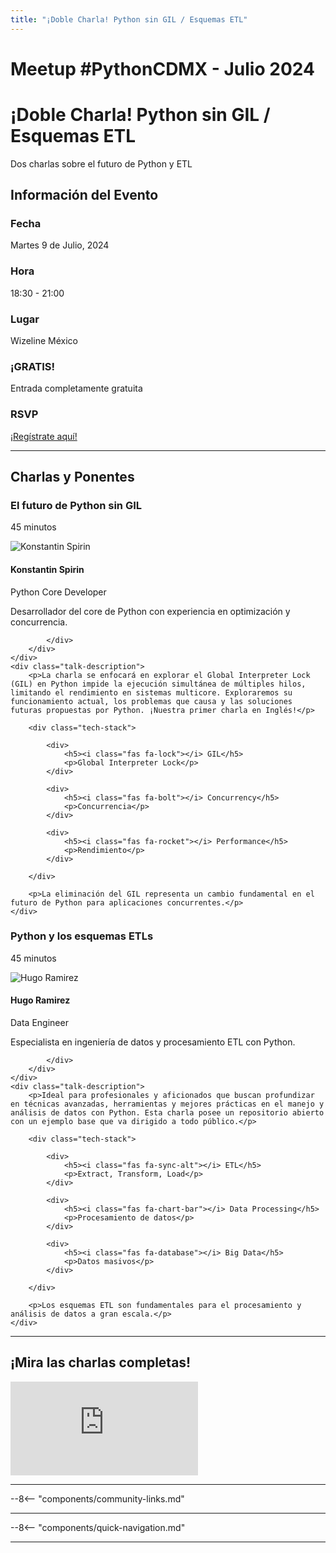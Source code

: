 ```yaml
---
title: "¡Doble Charla! Python sin GIL / Esquemas ETL"
---
```


# Meetup #PythonCDMX <i class="fab fa-python"></i> - Julio 2024

<div class="meetup-hero">
    <h1>¡Doble Charla! Python sin GIL / Esquemas ETL</h1>
    <p class="meetup-subtitle">Dos charlas sobre el futuro de Python y ETL</p>
</div>

## Información del Evento

<div class="event-details">
    <div class="detail-card date-card">
        <h3><i class="fas fa-calendar-alt"></i> Fecha</h3>
        <p>Martes 9 de Julio, 2024</p>
    </div>
    <div class="detail-card time-card">
        <h3><i class="fas fa-clock"></i> Hora</h3>
        <p>18:30 - 21:00</p>
    </div>
    <div class="detail-card location-card">
        <h3><i class="fas fa-map-marker-alt"></i> Lugar</h3>
        <p>Wizeline México</p>
    </div>
    <div class="detail-card free-card">
        <h3><i class="fas fa-gift"></i> ¡GRATIS!</h3>
        <p>Entrada completamente gratuita</p>
    </div>
    <div class="detail-card rsvp-card">
        <h3><i class="fas fa-ticket-alt"></i> RSVP</h3>
        <p><a href="https://www.meetup.com/python-mexico/">¡Regístrate aquí!</a></p>
    </div>
</div>

---

## Charlas y Ponentes


<div class="talk-section">
    <div class="talk-header">
        <h3><i class="fas fa-rocket"></i> El futuro de Python sin GIL</h3>
        <p><i class="fas fa-stopwatch"></i> 45 minutos</p>
    </div>
    <div class="speaker-section">
        <div class="speaker-photo">
            <img src="/../../images/ponentes/ponentePythonCDMX.jpg" alt="Konstantin Spirin">
        </div>
        <div class="speaker-info">
            <h4>Konstantin Spirin</h4>
            <p>Python Core Developer</p>
            <p>Desarrollador del core de Python con experiencia en optimización y concurrencia.</p>
            <div class="speaker-links">
                
                
                
            </div>
        </div>
    </div>
    <div class="talk-description">
        <p>La charla se enfocará en explorar el Global Interpreter Lock (GIL) en Python impide la ejecución simultánea de múltiples hilos, limitando el rendimiento en sistemas multicore. Exploraremos su funcionamiento actual, los problemas que causa y las soluciones futuras propuestas por Python. ¡Nuestra primer charla en Inglés!</p>
        
        <div class="tech-stack">
            
            <div>
                <h5><i class="fas fa-lock"></i> GIL</h5>
                <p>Global Interpreter Lock</p>
            </div>
            
            <div>
                <h5><i class="fas fa-bolt"></i> Concurrency</h5>
                <p>Concurrencia</p>
            </div>
            
            <div>
                <h5><i class="fas fa-rocket"></i> Performance</h5>
                <p>Rendimiento</p>
            </div>
            
        </div>
        
        <p>La eliminación del GIL representa un cambio fundamental en el futuro de Python para aplicaciones concurrentes.</p>
    </div>
</div>

<div class="talk-section">
    <div class="talk-header">
        <h3><i class="fas fa-rocket"></i> Python y los esquemas ETLs</h3>
        <p><i class="fas fa-stopwatch"></i> 45 minutos</p>
    </div>
    <div class="speaker-section">
        <div class="speaker-photo">
            <img src="/../../images/ponentes/ponentePythonCDMX.jpg" alt="Hugo Ramirez">
        </div>
        <div class="speaker-info">
            <h4>Hugo Ramirez</h4>
            <p>Data Engineer</p>
            <p>Especialista en ingeniería de datos y procesamiento ETL con Python.</p>
            <div class="speaker-links">
                
                
                
            </div>
        </div>
    </div>
    <div class="talk-description">
        <p>Ideal para profesionales y aficionados que buscan profundizar en técnicas avanzadas, herramientas y mejores prácticas en el manejo y análisis de datos con Python. Esta charla posee un repositorio abierto con un ejemplo base que va dirigido a todo público.</p>
        
        <div class="tech-stack">
            
            <div>
                <h5><i class="fas fa-sync-alt"></i> ETL</h5>
                <p>Extract, Transform, Load</p>
            </div>
            
            <div>
                <h5><i class="fas fa-chart-bar"></i> Data Processing</h5>
                <p>Procesamiento de datos</p>
            </div>
            
            <div>
                <h5><i class="fas fa-database"></i> Big Data</h5>
                <p>Datos masivos</p>
            </div>
            
        </div>
        
        <p>Los esquemas ETL son fundamentales para el procesamiento y análisis de datos a gran escala.</p>
    </div>
</div>


---


## ¡Mira las charlas completas!
<div class="video-section">
    <div class="video-container">
        <div class="video-wrapper">
            <iframe
                src="https://www.youtube.com/embed/o9AGel1P_qU"
                title="Meetup PythonCDMX Julio 2024"
                frameborder="0"
                allow="accelerometer; autoplay; clipboard-write; encrypted-media; gyroscope; picture-in-picture; web-share"
                allowfullscreen>
            ></iframe>
        </div>
    </div>
</div>

---

--8<-- "components/community-links.md"

---

--8<-- "components/quick-navigation.md"

---
